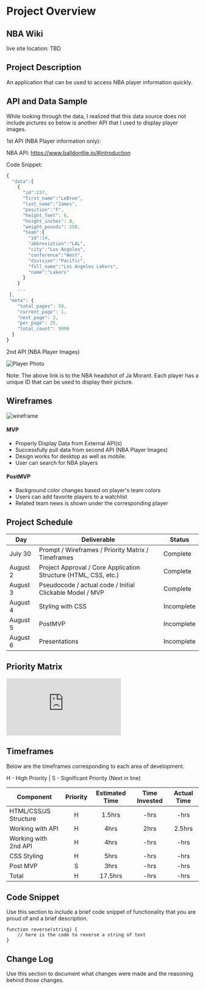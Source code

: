 # Project Overview

## NBA Wiki

live site location: TBD

## Project Description

An application that can be used to access NBA player information quickly.

## API and Data Sample
While looking through the data, I realized that this data source does not include pictures so below is another API that I used to display player images. 

1st API (NBA Player information only):

NBA API: https://www.balldontlie.io/#introduction

Code Snippet: 

```javascript
{
  "data":[
    {
      "id":237,
      "first_name":"LeBron",
      "last_name":"James",
      "position":"F",
      "height_feet": 6,
      "height_inches": 8,
      "weight_pounds": 250,
      "team":{
        "id":14,
        "abbreviation":"LAL",
        "city":"Los Angeles",
        "conference":"West",
        "division":"Pacific",
        "full_name":"Los Angeles Lakers",
        "name":"Lakers"
      }
    }
    ...
 ],
 "meta": {
    "total_pages": 50,
    "current_page": 1,
    "next_page": 2,
    "per_page": 25,
    "total_count": 9999
  }
}
```

2nd API (NBA Player Images)

![Player Photo](https://ak-static.cms.nba.com/wp-content/uploads/headshots/nba/latest/260x190/1629630.png)

Note: The above link is to the NBA headshot of Ja Morant. Each player has a unique ID that can be used to display their picture.

## Wireframes

![wireframe](https://www.figma.com/file/S5UBWwkfoteOrfuh4DM3Md/NBA-WIki?node-id=0%3A1)

#### MVP 

- Properly Display Data from External API(s) 
- Successfully pull data from second API (NBA Player Images)
- Design works for desktop as well as mobile. 
- User can search for NBA players

#### PostMVP  

- Background color changes based on player's team colors
- Users can add favorite players to a watchlist
- Related team news is shown under the corresponding player

## Project Schedule

|  Day | Deliverable | Status
|---|---| ---|
|July 30| Prompt / Wireframes / Priority Matrix / Timeframes | Complete
|August 2| Project Approval / Core Application Structure (HTML, CSS, etc.) | Complete
|August 3| Pseudocode / actual code / Initial Clickable Model / MVP | Complete
|August 4| Styling with CSS | Incomplete
|August 5| PostMVP | Incomplete
|August 6| Presentations | Incomplete

## Priority Matrix

![Priority Matrix](https://github.com/SneakerheadSean/NBA-Wiki/files/6917951/Priority.Matrix.pdf)

## Timeframes

Below are the timeframes corresponding to each area of development. 

H - High Priority | 
S - Significant Priority (Next in line)

| Component | Priority | Estimated Time | Time Invested | Actual Time |
| --- | :---: |  :---: | :---: | :---: |
| HTML/CSS/JS Structure | H | 1.5hrs| -hrs | -hrs |
| Working with API | H | 4hrs| 2hrs | 2.5hrs |
| Working with 2nd API | H | 4hrs| -hrs | -hrs |
| CSS Styling | H | 5hrs| -hrs | -hrs |
| Post MVP | S | 3hrs| -hrs | -hrs |
| Total | H | 17.5hrs| -hrs | -hrs |

## Code Snippet

Use this section to include a brief code snippet of functionality that you are proud of and a brief description.  

```
function reverse(string) {
	// here is the code to reverse a string of text
}
```

## Change Log
 Use this section to document what changes were made and the reasoning behind those changes.  

